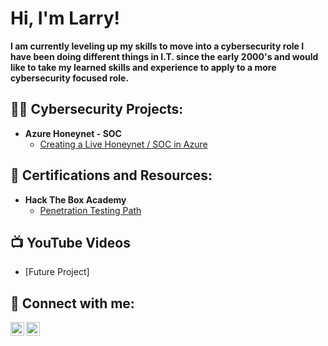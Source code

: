 <h1>Hi, I'm Larry! <br/> </h1> 

<b>I am currently leveling up my skills to move into a cybersecurity role I have been doing different things in I.T. since the early 2000's and would like to take my learned skills and experience to apply to a more cybersecurity focused role.</b>


<h2>👨‍💻 Cybersecurity Projects:</h2>

- <b>Azure Honeynet - SOC</b>
  - [Creating a Live Honeynet / SOC in Azure](https://github.com/llauer/Azure-Honeynet/blob/main/README.md)

<h2>📄 Certifications and Resources:</h2>

- <b>Hack The Box Academy</b>
  - [Penetration Testing Path](https://referral.hackthebox.com/mzA2QPR)



<h2>📺 YouTube Videos</h2>

- [Future Project]


<h2> 🤳 Connect with me:</h2>

[<img align="left" alt="LarryJLauer | X aka Twitter" width="22px" src="https://cdn.jsdelivr.net/npm/simple-icons@v3/icons/twitter.svg" />][twitter]
[<img align="left" alt="Larry-Lauer | LinkedIn" width="22px" src="https://cdn.jsdelivr.net/npm/simple-icons@v3/icons/linkedin.svg" />][linkedin]

[twitter]: https://twitter.com/LarryJLauer

[linkedin]: https://linkedin.com/in/larry-lauer

<!--

Here are some ideas to get you started:

- 🔭 I’m currently working on ...
- 🌱 I’m currently learning ...
- 👯 I’m looking to collaborate on ...
- 🤔 I’m looking for help with ...
- 💬 Ask me about ...
- 📫 How to reach me: ...
- 😄 Pronouns: ...
- ⚡ Fun fact: ...
-->
